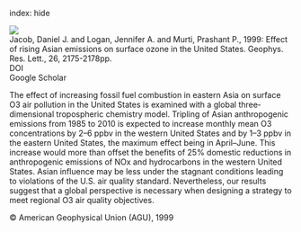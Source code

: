 index: hide

<div class="Citation">
    <div class="Citation-thumb CitationThumb-linked"  data-href="https://doi.org/10.1029/1999gl900450">
      <img src="https://static.claimspace.cloud/climate-study-static/refs/thumbs/11/Jacob_et_al_1999-thumb.png" />
    </div>

  <div class="Citation-body">
    <div class="Citation-text">Jacob, Daniel J. and Logan, Jennifer A. and Murti, Prashant P., 1999: Effect of rising Asian emissions on surface ozone in the United States. <span class="Article-journal">Geophys. Res. Lett., </span><span class="Article-volume">26, </span>2175-2178pp.</div>
    <div class="Citation-links">
      <div class="CitationLink" data-href="https://doi.org/10.1029/1999gl900450">
        <div class="CitationLink-icon CitationLink-Doi"></div>
        <div class="CitationLink-text">DOI</div>
      </div>
      <div class="CitationLink" data-href="https://scholar.google.com/scholar?q=10.1029/1999gl900450">
        <div class="CitationLink-icon CitationLink-Scholar"></div>
        <div class="CitationLink-text">Google Scholar</div>
      </div>
    </div>
  </div>
</div>

The effect of increasing fossil fuel combustion in eastern Asia on surface O3 air pollution in the United States is examined with a global three‐dimensional tropospheric chemistry model. Tripling of Asian anthropogenic emissions from 1985 to 2010 is expected to increase monthly mean O3 concentrations by 2–6 ppbv in the western United States and by 1–3 ppbv in the eastern United States, the maximum effect being in April–June. This increase would more than offset the benefits of 25% domestic reductions in anthropogenic emissions of NOx and hydrocarbons in the western United States. Asian influence may be less under the stagnant conditions leading to violations of the U.S. air quality standard. Nevertheless, our results suggest that a global perspective is necessary when designing a strategy to meet regional O3 air quality objectives.

<div class="Citation-copy">
&copy; American Geophysical Union (AGU), 1999
</div>